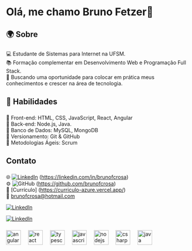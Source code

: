 <h1 align="left">Olá, me chamo Bruno Fetzer👋</h1>

###

<h2 align="left">🌍 Sobre</h2>

###

<p align="left">💻 Estudante de Sistemas para Internet na UFSM.<br>📚 Formação complementar em Desenvolvimento Web e Programação Full Stack.<br>🚀 Buscando uma oportunidade para colocar em prática meus conhecimentos e crescer na área de tecnologia.</p>

###

<h2 align="left">🎯 Habilidades</h2>

###

<p align="left">🔹 Front-end: HTML, CSS, JavaScript, React, Angular  <br>🔹 Back-end: Node.js, Java. <br>🔹 Banco de Dados: MySQL, MongoDB  <br>🔹 Versionamento: Git & GitHub  <br>🔹 Metodologias Ágeis: Scrum</p>

###

<h2 align="left">Contato</h2>

###

🌐 [![LinkedIn](https://img.shields.io/badge/linkedin-%230077B5.svg?style=for-the-badge&logo=linkedin&logoColor=white)](https://www.linkedin.com/in/brunofcrosa) (https://linkedin.com/in/brunofcrosa)  <br>⚙️ ![GitHub](https://img.shields.io/badge/github-%23121011.svg?style=for-the-badge&logo=github&logoColor=white) (https://github.com/brunofcrosa)  <br>📝 [Currículo] (https://curriculo-azure.vercel.app/) <br>📧 brunofcrosa@hotmail.com</p>
[![LinkedIn](https://img.shields.io/badge/linkedin-%230077B5.svg?style=for-the-badge&logo=linkedin&logoColor=white)](https://www.linkedin.com/in/brunofcrosa)

[![LinkedIn](https://img.shields.io/badge/linkedin-%230077B5.svg?style=for-the-badge&logo=linkedin&logoColor=white)](https://www.linkedin.com/in/brunofcrosa)
###
<div align="left">
  <img src="https://cdn.jsdelivr.net/gh/devicons/devicon/icons/angularjs/angularjs-original.svg" height="40" alt="angularjs logo"  />
  <img width="12" />
  <img src="https://cdn.jsdelivr.net/gh/devicons/devicon/icons/react/react-original.svg" height="40" alt="react logo"  />
  <img width="12" />
  <img src="https://cdn.jsdelivr.net/gh/devicons/devicon/icons/typescript/typescript-original.svg" height="40" alt="typescript logo"  />
  <img width="12" />
  <img src="https://cdn.jsdelivr.net/gh/devicons/devicon/icons/javascript/javascript-original.svg" height="40" alt="javascript logo"  />
  <img width="12" />
  <img src="https://cdn.jsdelivr.net/gh/devicons/devicon/icons/nodejs/nodejs-original.svg" height="40" alt="nodejs logo"  />
  <img width="12" />
  <img src="https://cdn.jsdelivr.net/gh/devicons/devicon/icons/csharp/csharp-original.svg" height="40" alt="csharp logo"  />
  <img width="12" />
  <img src="https://cdn.jsdelivr.net/gh/devicons/devicon/icons/java/java-original.svg" height="40" alt="java logo"  />
</div>

###
